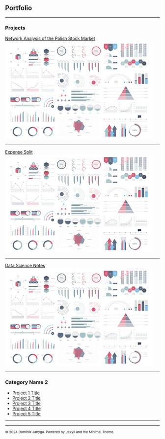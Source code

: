 ## Portfolio

---

### Projects

[Network Analysis of the Polish Stock Market](/sample_page)
<img src="images/dummy_thumbnail.jpg?raw=true"/>

---
[Expense Split](/pdf/sample_presentation.pdf)
<img src="images/dummy_thumbnail.jpg?raw=true"/>

---
[Data Science Notes](http://example.com/)
<img src="images/dummy_thumbnail.jpg?raw=true"/>

---

### Category Name 2

- [Project 1 Title](http://example.com/)
- [Project 2 Title](http://example.com/)
- [Project 3 Title](http://example.com/)
- [Project 4 Title](http://example.com/)
- [Project 5 Title](http://example.com/)

---




---
<p style="font-size:11px">© 2024 Dominik Janyga. Powered by Jekyll and the Minimal Theme.</a></p>
<!-- Remove above link if you don't want to attibute -->

